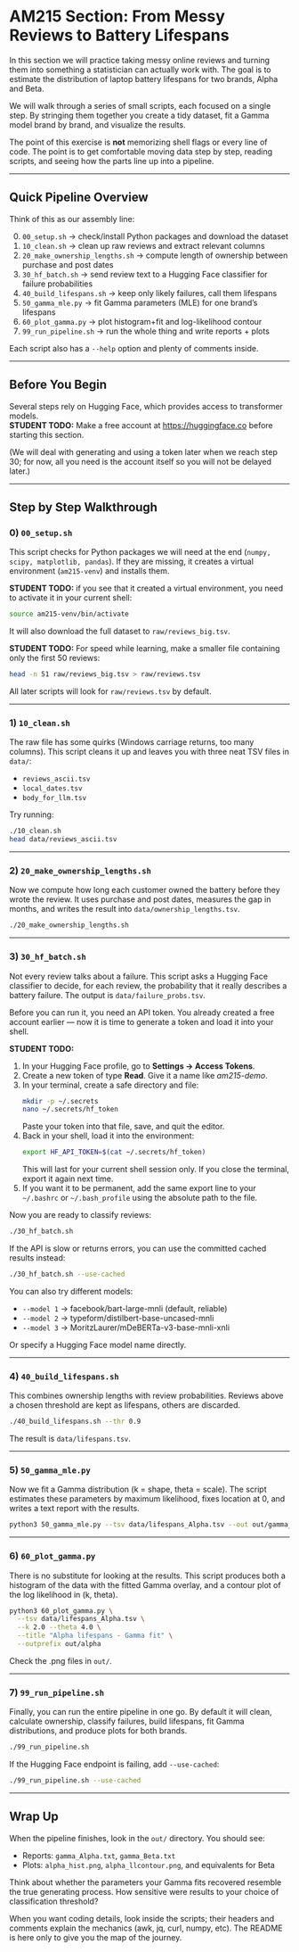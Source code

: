 # AM215 Section: From Messy Reviews to Battery Lifespans

In this section we will practice taking messy online reviews and turning them into something a statistician can actually work with. The goal is to estimate the distribution of laptop battery lifespans for two brands, Alpha and Beta.  

We will walk through a series of small scripts, each focused on a single step. By stringing them together you create a tidy dataset, fit a Gamma model brand by brand, and visualize the results.  

The point of this exercise is **not** memorizing shell flags or every line of code. The point is to get comfortable moving data step by step, reading scripts, and seeing how the parts line up into a pipeline.  

---

## Quick Pipeline Overview

Think of this as our assembly line:

0. `00_setup.sh` -> check/install Python packages and download the dataset  
1. `10_clean.sh` -> clean up raw reviews and extract relevant columns  
2. `20_make_ownership_lengths.sh` -> compute length of ownership between purchase and post dates  
3. `30_hf_batch.sh` -> send review text to a Hugging Face classifier for failure probabilities  
4. `40_build_lifespans.sh` -> keep only likely failures, call them lifespans  
5. `50_gamma_mle.py` -> fit Gamma parameters (MLE) for one brand’s lifespans  
6. `60_plot_gamma.py` -> plot histogram+fit and log-likelihood contour  
7. `99_run_pipeline.sh` -> run the whole thing and write reports + plots  

Each script also has a `--help` option and plenty of comments inside.

---

## Before You Begin

Several steps rely on Hugging Face, which provides access to transformer models.  
**STUDENT TODO:** Make a free account at https://huggingface.co before starting this section.  

(We will deal with generating and using a token later when we reach step 30; for now, all you need is the account itself so you will not be delayed later.)

---

## Step by Step Walkthrough

### 0) `00_setup.sh`

This script checks for Python packages we will need at the end (`numpy, scipy, matplotlib, pandas`). If they are missing, it creates a virtual environment (`am215-venv`) and installs them.  

**STUDENT TODO:** if you see that it created a virtual environment, you need to activate it in your current shell:  
```bash
source am215-venv/bin/activate
```

It will also download the full dataset to `raw/reviews_big.tsv`.  

**STUDENT TODO:** For speed while learning, make a smaller file containing only the first 50 reviews:  
```bash
head -n 51 raw/reviews_big.tsv > raw/reviews.tsv
```

All later scripts will look for `raw/reviews.tsv` by default.

---

### 1) `10_clean.sh`

The raw file has some quirks (Windows carriage returns, too many columns). This script cleans it up and leaves you with three neat TSV files in `data/`:  
- `reviews_ascii.tsv`  
- `local_dates.tsv`  
- `body_for_llm.tsv`

Try running:  
```bash
./10_clean.sh
head data/reviews_ascii.tsv
```

---

### 2) `20_make_ownership_lengths.sh`

Now we compute how long each customer owned the battery before they wrote the review. It uses purchase and post dates, measures the gap in months, and writes the result into `data/ownership_lengths.tsv`.  

```bash
./20_make_ownership_lengths.sh
```

---

### 3) `30_hf_batch.sh`

Not every review talks about a failure. This script asks a Hugging Face classifier to decide, for each review, the probability that it really describes a battery failure. The output is `data/failure_probs.tsv`.  

Before you can run it, you need an API token. You already created a free account earlier — now it is time to generate a token and load it into your shell.  

**STUDENT TODO:**  
1. In your Hugging Face profile, go to **Settings -> Access Tokens**.  
2. Create a new token of type **Read**. Give it a name like *am215-demo*.  
3. In your terminal, create a safe directory and file:  
   ```bash
   mkdir -p ~/.secrets
   nano ~/.secrets/hf_token
   ```  
   Paste your token into that file, save, and quit the editor.  
4. Back in your shell, load it into the environment:  
   ```bash
   export HF_API_TOKEN=$(cat ~/.secrets/hf_token)
   ```  
   This will last for your current shell session only. If you close the terminal, export it again next time.  
5. If you want it to be permanent, add the same export line to your `~/.bashrc` or `~/.bash_profile` using the absolute path to the file.  

Now you are ready to classify reviews:  

```bash
./30_hf_batch.sh
```

If the API is slow or returns errors, you can use the committed cached results instead:  

```bash
./30_hf_batch.sh --use-cached
```

You can also try different models:  
- `--model 1` -> facebook/bart-large-mnli (default, reliable)  
- `--model 2` -> typeform/distilbert-base-uncased-mnli  
- `--model 3` -> MoritzLaurer/mDeBERTa-v3-base-mnli-xnli  

Or specify a Hugging Face model name directly.

---

### 4) `40_build_lifespans.sh`

This combines ownership lengths with review probabilities. Reviews above a chosen threshold are kept as lifespans, others are discarded.  

```bash
./40_build_lifespans.sh --thr 0.9
```

The result is `data/lifespans.tsv`.

---

### 5) `50_gamma_mle.py`

Now we fit a Gamma distribution (k = shape, theta = scale). The script estimates these parameters by maximum likelihood, fixes location at 0, and writes a text report with the results.  

```bash
python3 50_gamma_mle.py --tsv data/lifespans_Alpha.tsv --out out/gamma_Alpha.txt
```

---

### 6) `60_plot_gamma.py`

There is no substitute for looking at the results. This script produces both a histogram of the data with the fitted Gamma overlay, and a contour plot of the log likelihood in (k, theta).  

```bash
python3 60_plot_gamma.py \
  --tsv data/lifespans_Alpha.tsv \
  --k 2.0 --theta 4.0 \
  --title "Alpha lifespans - Gamma fit" \
  --outprefix out/alpha
```

Check the .png files in `out/`.

---

### 7) `99_run_pipeline.sh`

Finally, you can run the entire pipeline in one go. By default it will clean, calculate ownership, classify failures, build lifespans, fit Gamma distributions, and produce plots for both brands.  

```bash
./99_run_pipeline.sh
```

If the Hugging Face endpoint is failing, add `--use-cached`:  

```bash
./99_run_pipeline.sh --use-cached
```

---

## Wrap Up

When the pipeline finishes, look in the `out/` directory. You should see:  
- Reports: `gamma_Alpha.txt`, `gamma_Beta.txt`  
- Plots: `alpha_hist.png`, `alpha_llcontour.png`, and equivalents for Beta  

Think about whether the parameters your Gamma fits recovered resemble the true generating process. How sensitive were results to your choice of classification threshold?  

When you want coding details, look inside the scripts; their headers and comments explain the mechanics (awk, jq, curl, numpy, etc). The README is here only to give you the map of the journey.
